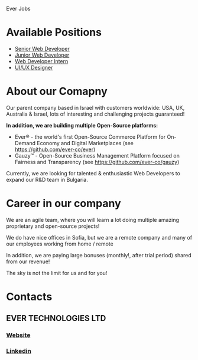 
Ever Jobs
# Available Positions
 * [Senior Web Developer](https://github.com/ever-co/jobs/blob/master/SeniorWebDeveloper.md)
 * [Junior Web Developer](https://github.com/ever-co/jobs/blob/master/JuniorWebDeveloper.md)
 * [Web Developer Intern](https://github.com/ever-co/jobs/blob/master/WebDeleloperIntern.md)
 * [UI/UX Designer](https://github.com/ever-co/jobs/blob/master/UiUxDesigner.md)
 
# About our Comapny
Our parent company based in Israel with customers worldwide: USA, UK, Australia & Israel, lots of interesting and challenging projects guaranteed!

 **In addition, we are building multiple Open-Source platforms:**
  *  Ever® - the world's first Open-Source Commerce Platform for On-Demand Economy and Digital Marketplaces (see https://github.com/ever-co/ever)
  * Gauzy™ - Open-Source Business Management Platform focused on Fairness and Transparency (see https://github.com/ever-co/gauzy)

Currently, we are looking for talented & enthusiastic Web Developers to expand our R&D team in Bulgaria.

# Career in our company
We are an agile team, where you will learn a lot doing multiple
amazing proprietary and open-source projects!

We do have nice offices in Sofia, but we are a remote company and many of our employees working from home / remote

In addition, we are paying large bonuses (monthly!, after trial period) shared from our revenue!

The sky is not the limit for us and for you!

# Contacts
## EVER TECHNOLOGIES LTD

### [Website](https://ever.co)
### [Linkedin](https://www.linkedin.com/company/ever-technologies)

